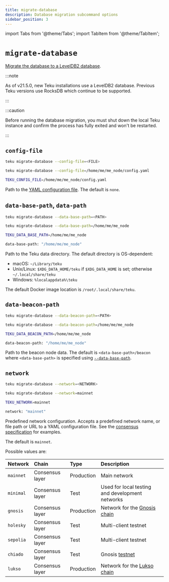 ```yaml
---
title: migrate-database
description: Database migration subcommand options
sidebar_position: 3
---
```


import Tabs from '@theme/Tabs';
import TabItem from '@theme/TabItem';

# `migrate-database`

[Migrate the database to a LevelDB2 database](../../../how-to/migrate-database.md).

:::note

As of v21.5.0, new Teku installations use a LevelDB2 database. Previous Teku versions use RocksDB which continue to be supported.

:::

:::caution

Before running the database migration, you must shut down the local Teku instance and confirm the process has fully exited and won't be restarted.

:::

## `config-file`

<Tabs>
  <TabItem value="Syntax" label="Syntax" default>

```bash
teku migrate-database --config-file=<FILE>
```

  </TabItem>
  <TabItem value="Example" label="Example" >

```bash
teku migrate-database --config-file=/home/me/me_node/config.yaml
```

  </TabItem>
  <TabItem value="Environment variable" label="Environment variable" >

```bash
TEKU_CONFIG_FILE=/home/me/me_node/config.yaml
```

  </TabItem>
</Tabs>

Path to the [YAML configuration file](../../../how-to/configure/use-config-file.md). The default is `none`.

## `data-base-path`, `data-path`

<Tabs>
  <TabItem value="Syntax" label="Syntax" default>

```bash
teku migrate-database --data-base-path=<PATH>
```

  </TabItem>
  <TabItem value="Example" label="Example" >

```bash
teku migrate-database --data-base-path=/home/me/me_node
```

  </TabItem>
  <TabItem value="Environment variable" label="Environment variable" >

```bash
TEKU_DATA_BASE_PATH=/home/me/me_node
```

  </TabItem>
  <TabItem value="Configuration file" label="Configuration file" >

```bash
data-base-path: "/home/me/me_node"
```

  </TabItem>
</Tabs>

Path to the Teku data directory. The default directory is OS-dependent:

- macOS: `~/Library/teku`
- Unix/Linux: `$XDG_DATA_HOME/teku` if `$XDG_DATA_HOME` is set; otherwise `~/.local/share/teku`
- Windows: `%localappdata%\teku`

The default Docker image location is `/root/.local/share/teku`.

## `data-beacon-path`

<Tabs>
  <TabItem value="Syntax" label="Syntax" default>

```bash
teku migrate-database --data-beacon-path=<PATH>
```

  </TabItem>
  <TabItem value="Example" label="Example" >

```bash
teku migrate-database --data-beacon-path=/home/me/me_node
```

  </TabItem>
  <TabItem value="Environment variable" label="Environment variable" >

```bash
TEKU_DATA_BEACON_PATH=/home/me/me_node
```

  </TabItem>
  <TabItem value="Configuration file" label="Configuration file" >

```bash
data-beacon-path: "/home/me/me_node"
```

  </TabItem>
</Tabs>

Path to the beacon node data. The default is `<data-base-path>/beacon` where `<data-base-path>` is specified using [`--data-base-path`](#data-base-path-data-path).

## `network`

<Tabs>
  <TabItem value="Syntax" label="Syntax" default>

```bash
teku migrate-database --network=<NETWORK>
```

  </TabItem>
  <TabItem value="Example" label="Example" >

```bash
teku migrate-database --network=mainnet
```

  </TabItem>
  <TabItem value="Environment variable" label="Environment variable" >

```bash
TEKU_NETWORK=mainnet
```

  </TabItem>
  <TabItem value="Configuration file" label="Configuration file" >

```bash
network: "mainnet"
```

  </TabItem>
</Tabs>

Predefined network configuration. Accepts a predefined network name, or file path or URL to a YAML configuration file. See the [consensus specification](https://github.com/ethereum/consensus-specs/tree/master/configs) for examples.

The default is `mainnet`.

Possible values are:

| Network | Chain | Type | Description |
| :-- | :-- | :-- | :-- |
| `mainnet` | Consensus layer | Production | Main network |
| `minimal` | Consensus layer | Test | Used for local testing and development networks |
| `gnosis` | Consensus layer | Production | Network for the [Gnosis chain](https://www.gnosis.io/) |
| `holesky` | Consensus layer | Test | Multi-client testnet |
| `sepolia` | Consensus layer | Test | Multi-client testnet |
| `chiado` | Consensus layer | Test | Gnosis [testnet](https://docs.gnosischain.com/about/networks/chiado/) |
| `lukso` | Consensus layer | Production | Network for the [Lukso chain](https://lukso.network/) |
